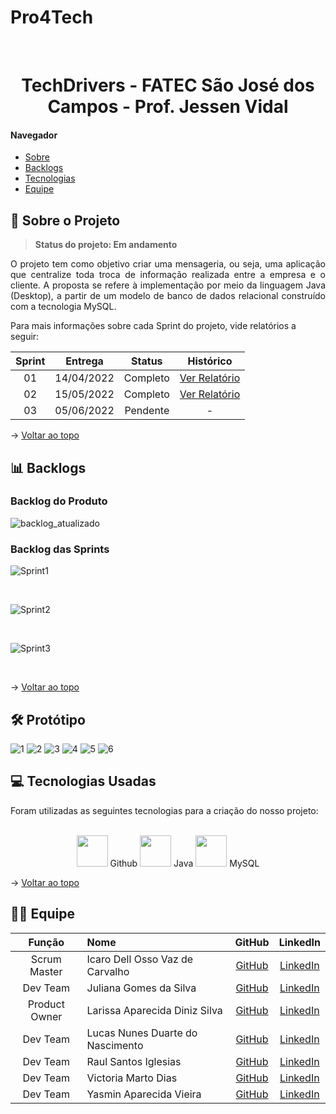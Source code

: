 # Pro4Tech

<br id="topo">

<h1 align="center">TechDrivers - FATEC São José dos Campos - Prof. Jessen Vidal</h1>

#### Navegador
* <a href="#sobre">Sobre</a><br>
* <a href="#backlogs">Backlogs</a><br>
* <a href="#tecnologias">Tecnologias</a><br>
* <a href="#equipe">Equipe</a><br>

<span id="sobre">

## 🚀 Sobre o Projeto
  > **Status do projeto: Em andamento**
  
  <p align="justify">O projeto tem como objetivo criar uma mensageria, ou seja, uma aplicação que centralize toda troca de informação realizada entre a empresa e o cliente. A proposta se refere à implementação por meio da linguagem Java (Desktop), a partir de um modelo de banco de dados relacional construído com a tecnologia MySQL.</p>
  
  <p>Para mais informações sobre cada Sprint do projeto, vide relatórios a seguir:</p>
  
| Sprint | Entrega	| Status | Histórico |
| :-----: | :-----: | :-----: | :-----: |
| 01 | 14/04/2022 | Completo | [Ver Relatório](https://github.com/TechDriversFatec/Pro4Tech/tree/main/Planejamento/Sprint1) |
| 02 | 15/05/2022 | Completo | [Ver Relatório](https://github.com/TechDriversFatec/Pro4Tech/tree/main/Planejamento/Sprint2) |
| 03 | 05/06/2022 | Pendente | - |
  
  → [Voltar ao topo](#topo)
  
<span id="backlogs">

## 📊 Backlogs

  ### Backlog do Produto
  
![backlog_atualizado](https://user-images.githubusercontent.com/86115352/168406990-7cfd74f7-2ecb-46ea-960e-386e0b1bca4d.png)

  ### Backlog das Sprints
  
![Sprint1](https://user-images.githubusercontent.com/86115352/162644485-e3f1fc81-7183-45cb-b85d-5277d77ad011.png)

  <br>
  
![Sprint2](https://user-images.githubusercontent.com/86115352/168406803-570cd719-4057-41f8-82b3-da589768cc3f.png)

  <br>
  
![Sprint3](https://user-images.githubusercontent.com/86115352/168406984-2790f4b0-eed0-43b6-8a10-69bc57fec36c.png)

  <br>
  
 → [Voltar ao topo](#topo)
  
<span id="prototipo">
  
## :hammer_and_wrench: Protótipo
  
![1](https://user-images.githubusercontent.com/87658431/163489516-0b343d22-1104-4cba-950e-f682401dce0f.png)
![2](https://user-images.githubusercontent.com/87658431/163489535-7d425944-2583-4e90-b3a3-ae42db2cbd84.png)
![3](https://user-images.githubusercontent.com/87658431/163489537-20f0ea36-8cc4-4631-a69f-bf421de92d74.png)
![4](https://user-images.githubusercontent.com/87658431/163489543-0315b90f-3943-4b24-b79f-e11836bff590.png)
![5](https://user-images.githubusercontent.com/87658431/163489549-81aed574-2640-4d07-b6a4-b9ac5e281e37.png)
![6](https://user-images.githubusercontent.com/87658431/163489553-58f49698-614c-473d-b6c8-d111349791ec.png)



  
<span id="tecnologias">
  
## 💻 Tecnologias Usadas
  
  <p>Foram utilizadas as seguintes tecnologias para a criação do nosso projeto: </p><br>

  <div align="center">
  <img width="50 rem" src="https://cdn.jsdelivr.net/gh/devicons/devicon/icons/github/github-original.svg"/> Github 
  <img width="50 rem" src="https://cdn.jsdelivr.net/gh/devicons/devicon/icons/java/java-original-wordmark.svg"/> Java
  <img width="50 rem" src="https://cdn.jsdelivr.net/gh/devicons/devicon/icons/mysql/mysql-original.svg"/> MySQL
  </div>
  
  → [Voltar ao topo](#topo)
  
<span id="equipe">
  
## 👩‍💻 Equipe
  
|    Função    | Nome                            |                     GitHub                      |                          LinkedIn                               |
| :----------: | :------------------------------ | :----------------------------------------------:| :--------------------------------------------------------------:|
| Scrum Master | Icaro Dell Osso Vaz de Carvalho |    [GitHub](https://github.com/Mikkenz)         | [LinkedIn](https://www.linkedin.com/in/icaro-dell-osso/)        |
|   Dev Team   | Juliana Gomes da Silva          |    [GitHub](https://github.com/JulianaGO)       | [LinkedIn](https://www.linkedin.com/in/juliana-gomes-silva/)    |
| Product Owner | Larissa Aparecida Diniz Silva  |    [GitHub](https://github.com/laaridiniz)      | [LinkedIn](https://www.linkedin.com/in/larissa-diniz-dev/)      |
|   Dev Team   | Lucas Nunes Duarte do Nascimento|    [GitHub](https://github.com/Lkduarte)        | [LinkedIn](https://www.linkedin.com/in/lucas-nunes-nascimento/) |
|   Dev Team   | Raul Santos Iglesias            |    [GitHub](https://github.com/RaulIglesias)    | [LinkedIn](https://br.linkedin.com/in/raul-iglesias-8010201a1?trk=people-guest_people_search-card) |
|   Dev Team   | Victoria Marto Dias             |    [GitHub](https://github.com/DiasVitoria)     | [LinkedIn](https://www.linkedin.com/in/diasvictoria/)           |
|   Dev Team   | Yasmin Aparecida Vieira         |    [GitHub](https://github.com/YasminVieira)    | [LinkedIn](https://www.linkedin.com/in/yasmin-vieira-b68641213/)|
